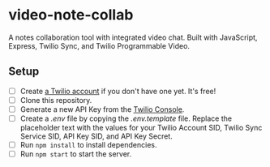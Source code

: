 # video-note-collab

A notes collaboration tool with integrated video chat. Built with JavaScript, Express, Twilio Sync, and Twilio Programmable Video.

## Setup

- [ ] Create [a Twilio account](https://www.twilio.com/referral/D4tqHM) if you don't have one yet. It's free!
- [ ] Clone this repository.
- [ ] Generate a new API Key from the [Twilio Console](https://www.twilio.com/console/project/api-keys).
- [ ] Create a _.env_ file by copying the _.env.template_ file. Replace the placeholder text with the values for your Twilio Account SID, Twilio Sync Service SID, API Key SID, and API Key Secret.
- [ ] Run `npm install` to install dependencies.
- [ ] Run `npm start` to start the server.